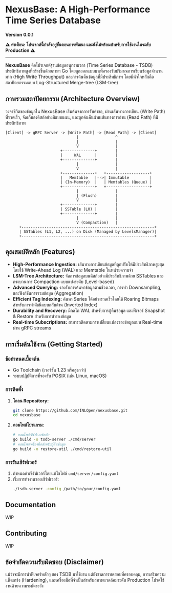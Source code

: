 # NexusBase: A High-Performance Time Series Database

**Version 0.0.1**

**⚠️ คำเตือน: โปรเจกต์นี้กำลังอยู่ขั้นตอนการพัฒนา และยังไม่พร้อมสำหรับการใช้งานในระดับ Production ⚠️**

---

**NexusBase** คือโปรเจกต์ฐานข้อมูลอนุกรมเวลา (Time Series Database - TSDB) ประสิทธิภาพสูงที่สร้างขึ้นด้วยภาษา Go โดยถูกออกแบบมาเพื่อรองรับปริมาณการเขียนข้อมูลจำนวนมาก (High Write Throughput) และการค้นคืนข้อมูลที่มีประสิทธิภาพ โดยมีหัวใจหลักคือสถาปัตยกรรมแบบ Log-Structured Merge-tree (LSM-tree)

## ภาพรวมสถาปัตยกรรม (Architecture Overview)

วงจรชีวิตของข้อมูลใน NexusBase เริ่มต้นจากการรับคำขอ, ผ่านเส้นทางการเขียน (Write Path) ที่รวดเร็ว, จัดเก็บลงดิสก์อย่างมีแบบแผน, และถูกค้นคืนผ่านเส้นทางการอ่าน (Read Path) ที่มีประสิทธิภาพ

```
[Client] -> gRPC Server -> [Write Path] -> [Read Path] -> [Client]
                               |                ^
                               |                |
                               V                |
                        +--------------+        |
                        |     WAL      |        |
                        +--------------+        |
                               |                |
                               V                |
                        +--------------+   +-------------------+
                        |   Memtable   |-->| Immutable         |
                        | (In-Memory)  |   | Memtables (Queue) |
                        +--------------+   +-------------------+
                               |                |
                               | (Flush)        |
                               V                |
                        +--------------+        |
                        | SSTable (L0) |        |
                        +--------------+        |
                               |                |
                               V (Compaction)   |
      +----------------------------------------------------------+
      | SSTables (L1, L2, ...) on Disk (Managed by LevelsManager)|
      +----------------------------------------------------------+
```

## คุณสมบัติหลัก (Features)

*   **High-Performance Ingestion:** เส้นทางการเขียนข้อมูลที่ถูกปรับให้มีประสิทธิภาพสูงสุดโดยใช้ Write-Ahead Log (WAL) และ Memtable ในหน่วยความจำ
*   **LSM-Tree Architecture:** จัดการข้อมูลบนดิสก์อย่างมีประสิทธิภาพด้วย SSTables และกระบวนการ Compaction แบบแบ่งระดับ (Level-based)
*   **Advanced Querying:** รองรับการค้นหาข้อมูลตามช่วงเวลา, การทำ Downsampling, และฟังก์ชันการรวมข้อมูล (Aggregation)
*   **Efficient Tag Indexing:** ค้นหา Series ได้อย่างรวดเร็วโดยใช้ Roaring Bitmaps สำหรับการทำดัชนีแบบกลับด้าน (Inverted Index)
*   **Durability and Recovery:** มีกลไก WAL สำหรับการกู้คืนข้อมูล และฟีเจอร์ Snapshot & Restore สำหรับการสำรองข้อมูล
*   **Real-time Subscriptions:** สามารถติดตามการเปลี่ยนแปลงของข้อมูลแบบ Real-time ผ่าน gRPC streams

## การเริ่มต้นใช้งาน (Getting Started)

### ข้อกำหนดเบื้องต้น
*   Go Toolchain (เวอร์ชัน 1.23 หรือสูงกว่า)
*   ระบบปฏิบัติการที่รองรับ POSIX (เช่น Linux, macOS)

### การติดตั้ง
1.  **โคลน Repository:**
    ```bash
    git clone https://github.com/INLOpen/nexusbase.git
    cd nexusbase
    ```
2.  **คอมไพล์โปรแกรม:**
    ```bash
    # คอมไพล์เซิร์ฟเวอร์หลัก
    go build -o tsdb-server ./cmd/server
    # คอมไพล์เครื่องมือสำหรับกู้คืนข้อมูล
    go build -o restore-util ./cmd/restore-util
    ```

### การรันเซิร์ฟเวอร์
1.  กำหนดค่าเซิร์ฟเวอร์โดยแก้ไขไฟล์ `cmd/server/config.yaml`
2.  เริ่มการทำงานของเซิร์ฟเวอร์:
    ```bash
    ./tsdb-server -config /path/to/your/config.yaml
    ```
## Documentation
WIP

## Contributing
WIP

## ข้อจำกัดความรับผิดชอบ (Disclaimer)

แม้ว่าจะมีการนำฟีเจอร์หลักๆ ของ TSDB มาใช้งาน แต่ยังขาดการทดสอบที่ครอบคลุม, การเสริมความแข็งแกร่ง (Hardening), และเครื่องมือที่จำเป็นสำหรับสภาพแวดล้อมระดับ Production โปรดใช้งานด้วยความระมัดระวัง